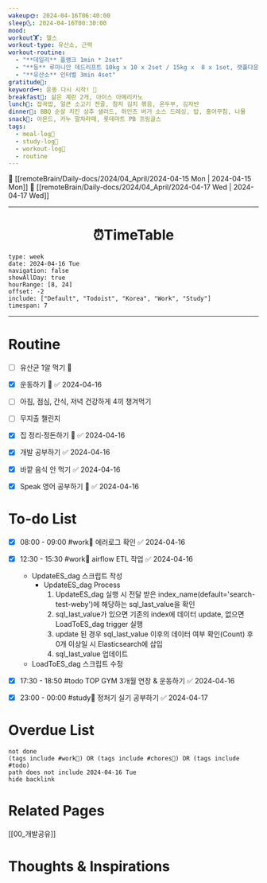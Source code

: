 ```yaml
---
wakeup🌞: 2024-04-16T06:40:00
sleep🌜: 2024-04-16T00:30:00
mood: 
workout🏋️: 헬스
workout-type: 유산소, 근력
workout-routine:
  - "**데일리** 플랭크 1min * 2set"
  - "**등** 루마니안 데드리프트 10kg x 10 x 2set / 15kg x  8 x 1set, 랫풀다운 30kg x 8 x 3set"
  - "**유산소** 인터벌 3min 4set"
gratitude🙏: 
keyword🗝️: 운동 다시 시작! 🏃
breakfast🍳: 삶은 계란 2개, 아이스 아메리카노
lunch🍚: 잡곡밥, 얼큰 소고기 전골, 참치 김치 볶음, 온두부, 김자반
dinner🥗: BBQ 순살 치킨 상추 샐러드, 하인즈 버거 소스 드레싱, 밥, 홍어무침, 나물
snack🍬: 아몬드, 카누 말차라떼, 롯데마트 PB 프링글스
tags:
  - meal-log📝
  - study-log📓
  - workout-log💪
  - routine
---
```


🔺 [[remoteBrain/Daily-docs/2024/04_April/2024-04-15 Mon | 2024-04-15 Mon]]
🔻 [[remoteBrain/Daily-docs/2024/04_April/2024-04-17 Wed | 2024-04-17 Wed]]
___
<h1> <center>⏰TimeTable </center> </h1>

```gEvent
type: week
date: 2024-04-16 Tue
navigation: false
showAllDay: true
hourRange: [8, 24]
offset: -2
include: ["Default", "Todoist", "Korea", "Work", "Study"]
timespan: 7
```

--- 


# Routine 

- [ ] 유산균 1알 먹기 🔼 
- [x] 운동하기 🔼 ✅ 2024-04-16
- [ ] 아침, 점심, 간식, 저녁 건강하게 4끼 챙겨먹기
- [ ] 무지출 챌린지 
- [x] 집 정리·정돈하기 🔼 ✅ 2024-04-16
- [x] 개발 공부하기 ✅ 2024-04-16
- [x] 바깥 음식 안 먹기 ✅ 2024-04-16
- [x] Speak 영어 공부하기 🔼 ✅ 2024-04-16


# To-do List

- [x] 08:00 - 09:00 #work💼 에러로그 확인 ✅ 2024-04-16
- [x] 12:30 - 15:30 #work💼 airflow ETL 작업 ✅ 2024-04-16
	- UpdateES_dag 스크립트 작성
		- UpdateES_dag Process
			1. UpdateES_dag 실행 시 전달 받은 index_name(default='search-test-weby')에 해당하는 sql_last_value을 확인 
			2. sql_last_value가 있으면 기존의 index에 데이터 update, 없으면 LoadToES_dag trigger 실행
			3. update 된 경우 sql_last_value 이후의 데이터 여부 확인(Count) 후 0개 이상일 시 Elasticsearch에 삽입 
			4. sql_last_value 업데이트
	- LoadToES_dag 스크립트 수정

- [x] 17:30 - 18:50 #todo TOP GYM 3개월 연장 & 운동하기 ✅ 2024-04-16
- [x] 23:00 - 00:00 #study📓 정처기 실기 공부하기 ✅ 2024-04-17
# Overdue List
```tasks
not done
(tags include #work💼) OR (tags include #chores🧺) OR (tags include #todo)
path does not include 2024-04-16 Tue
hide backlink
```

# Related Pages
[[00_개발공유]]


# Thoughts & Inspirations
